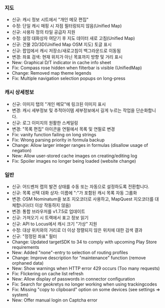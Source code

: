 ### 지도
- 신규: 캐시 정보 시트에서 "개인 메모 편집"
- 수정: 단일 캐시 매핑 시 자점 필터링되지 않음(Unified Map)
- 신규: 사용자 정의 타일 공급자 지원
- 수정: 설정 대화상자 여닫기 후 지도 데이터 새로 고침(Unified Map)
- 신규: 건물 2D/3D(Unified Map OSM 지도) 토글 표시
- 신규: 팝업에서 캐시 저장소/새로고침이 백그라운드로 이동됨
- 변경: 좌표 검색: 현재 위치가 아닌 목표까지 방향 및 거리 표시
- New: Graphical D/T indicator in cache info sheet
- Fix: Compass rose hidden when filterbar is visible (UnifiedMap)
- Change: Removed map theme legends
- Fix: Multiple navigation selection popups on long-press

### 캐시 상세정보
- 신규: 이미지 탭의 "개인 메모"에 링크된 이미지 표시
- 변경: 캐시 세부정보 및 추적아이템 세부정보에서 길게 누르는 작업을 단순화합니다.
- 신규: 로그 이미지의 원활한 스케일링
- 변경: "목록 편집" 아이콘을 연필에서 목록 및 연필로 변경
- Fix: vanity function failing on long strings
- Fix: Wrong parsing priority in formula backup
- Change: Allow larger integer ranges in formulas (disallow usage of negation)
- New: Allow user-stored cache images on creating/editing log
- Fix: Spoiler images no longer being loaded (website change)

### 일반
- 신규: 어드벤처 랩의 발견 상태를 수동 또는 자동으로 설정하도록 전환합니다.
- 신규: 목록 선택 대화 상자: 이름에 ":"가 포함된 캐시 목록 자동 그룹화
- 변경: OSM Nominatum을 보조 지오코더로 사용하고, MapQuest 지오코더를 대체합니다(더 이상 작동하지 않음)
- 변경: 통합 브라우저를 v1.7.5로 업데이트
- 신규: 가져오기 시 트랙에서 표고 정보 읽기
- 신규: API to Locus에서 캐시 크기 "가상" 지원
- 수정: 대상 위치와의 거리로 더 이상 정렬되지 않은 위치에 대한 검색 결과
- 신규: "정정된 좌표" 필터
- Change: Updated targetSDK to 34 to comply with upcoming Play Store requirements
- New: Added "none"-entry to selection of routing profiles
- Change: Improve description for "maintenance" function (remove orphaned data)
- New: Show warnings when HTTP error 429 occurs (Too many requests)
- Fix: Flickering on cache list refresh
- New: Allow display of passwords in connector configuration
- Fix: Search for geokretys no longer working when using trackingcodes
- Fix: Missing "copy to clipboard" option on some devices (see settings => system)
- New: Offer manual login on Captcha error

